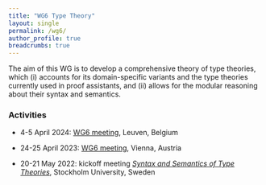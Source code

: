 ```yaml
---
title: "WG6 Type Theory"
layout: single
permalink: /wg6/
author_profile: true
breadcrumbs: true
---
```


The aim of this WG is to develop a comprehensive theory of type theories, which
(i) accounts for its domain-specific variants and the type theories currently
used in proof assistants, and (ii) allows for the modular reasoning about their
syntax and semantics.

### Activities

- 4-5 April 2024: [WG6 meeting](../wg6-leuven), Leuven, Belgium

- 24-25 April 2023: [WG6 meeting](../wg6-vienna), Vienna, Austria

- 20-21 May 2022: kickoff meeting [*Syntax and Semantics of Type Theories*](/wg6-kickoff-stockholm), Stockholm University, Sweden
